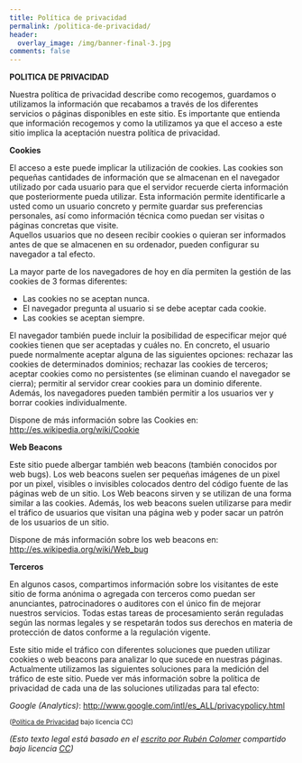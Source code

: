 ```yaml
---
title: Política de privacidad
permalink: /politica-de-privacidad/
header:
  overlay_image: /img/banner-final-3.jpg
comments: false
---
```

**POLITICA DE PRIVACIDAD**

Nuestra política de privacidad describe como recogemos, guardamos o utilizamos la información 
que recabamos a través de los diferentes servicios o páginas disponibles en este sitio. Es 
importante que entienda que información recogemos y como la utilizamos ya que el acceso a este 
sitio implica la aceptación nuestra política de privacidad.

**Cookies**

El acceso a este puede implicar la utilización de cookies. Las cookies son pequeñas cantidades 
de información que se almacenan en el navegador utilizado por cada usuario para que el servidor 
recuerde cierta información que posteriormente pueda utilizar. Esta información permite identificarle 
a usted como un usuario concreto y permite guardar sus preferencias personales, así como información 
técnica como puedan ser visitas o páginas concretas que visite.  
Aquellos usuarios que no deseen recibir cookies o quieran ser informados antes de que se almacenen 
en su ordenador, pueden configurar su navegador a tal efecto.

La mayor parte de los navegadores de hoy en día permiten la gestión de las cookies de 3 formas 
diferentes:

- Las cookies no se aceptan nunca.  
- El navegador pregunta al usuario si se debe aceptar cada cookie.  
- Las cookies se aceptan siempre.

El navegador también puede incluir la posibilidad de especificar mejor qué cookies tienen que ser 
aceptadas y cuáles no. En concreto, el usuario puede normalmente aceptar alguna de las siguientes 
opciones: rechazar las cookies de determinados dominios; rechazar las cookies de terceros; aceptar 
cookies como no persistentes (se eliminan cuando el navegador se cierra); permitir al servidor crear 
cookies para un dominio diferente. Además, los navegadores pueden también permitir a los usuarios ver 
y borrar cookies individualmente.

Dispone de más información sobre las Cookies en: http://es.wikipedia.org/wiki/Cookie

**Web Beacons**

Este sitio puede albergar también web beacons (también conocidos por web bugs). Los web beacons suelen 
ser pequeñas imágenes de un pixel por un pixel, visibles o invisibles colocados dentro del código fuente 
de las páginas web de un sitio. Los Web beacons sirven y se utilizan de una forma similar a las cookies. 
Además, los web beacons suelen utilizarse para medir el tráfico de usuarios que visitan una página web y 
poder sacar un patrón de los usuarios de un sitio.

Dispone de más información sobre los web beacons en: http://es.wikipedia.org/wiki/Web_bug

**Terceros**

En algunos casos, compartimos información sobre los visitantes de este sitio de forma anónima o agregada 
con terceros como puedan ser anunciantes, patrocinadores o auditores con el único fin de mejorar nuestros 
servicios. Todas estas tareas de procesamiento serán reguladas según las normas legales y se respetarán 
todos sus derechos en materia de protección de datos conforme a la regulación vigente.

Este sitio mide el tráfico con diferentes soluciones que pueden utilizar cookies o web beacons para analizar 
lo que sucede en nuestras páginas. Actualmente utilizamos las siguientes soluciones para la medición del 
tráfico de este sitio. Puede ver más información sobre la política de privacidad de cada una de las soluciones 
utilizadas para tal efecto:

_Google (Analytics)_: http://www.google.com/intl/es_ALL/privacypolicy.html

<small>(<a href="http://www.online.com.es/2956/internet/politica-de-privacidad-adaptada-a-adsense/">Política de Privacidad</a> bajo licencia CC)</small>

_(Esto texto legal está basado en el [escrito por Rubén 
Colomer](http://www.online.com.es/2956/internet/politica-de-privacidad-adaptada-a-adsense/) compartido 
bajo licencia [CC](http://creativecommons.org/licenses/by-sa/2.0/deed.es))_
